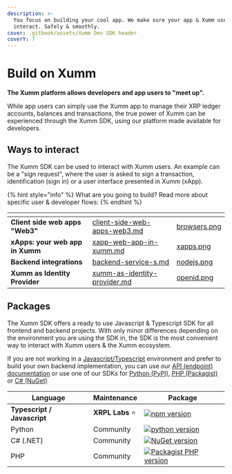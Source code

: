 ```yaml
---
description: >-
  You focus on building your cool app. We make sure your app & Xumm users can
  interact. Safely & smoothly.
cover: .gitbook/assets/Xumm Dev SDK header
coverY: 7
---
```


# Build on Xumm

**The Xumm platform allows developers and app users to "meet up".**

While app users can simply use the Xumm app to manage their XRP ledger accounts, balances and transactions, the true power of Xumm can be experienced through the Xumm SDK, using our platform made available for developers.

## Ways to interact

The Xumm SDK can be used to interact with Xumm users. An example can be a "sign request", where the user is asked to sign a transaction, identification (sign in) or a user interface presented in Xumm (xApp).

{% hint style="info" %}
What are you going to build? Read more about specific user & developer flows:
{% endhint %}

<table data-column-title-hidden data-view="cards"><thead><tr><th></th><th data-hidden data-card-target data-type="content-ref"></th><th data-hidden data-card-cover data-type="files"></th></tr></thead><tbody><tr><td><strong>Client side web apps "Web3"</strong></td><td><a href="build-on-xumm/client-side-web-apps-web3.md">client-side-web-apps-web3.md</a></td><td><a href=".gitbook/assets/browsers.png">browsers.png</a></td></tr><tr><td><strong>xApps: your web app in Xumm</strong></td><td><a href="build-on-xumm/xapp-web-app-in-xumm.md">xapp-web-app-in-xumm.md</a></td><td><a href=".gitbook/assets/xapps.png">xapps.png</a></td></tr><tr><td><strong>Backend integrations</strong></td><td><a href="build-on-xumm/backend-service-s.md">backend-service-s.md</a></td><td><a href=".gitbook/assets/nodejs.png">nodejs.png</a></td></tr><tr><td><strong>Xumm as Identity Provider</strong></td><td><a href="build-on-xumm/xumm-as-identity-provider.md">xumm-as-identity-provider.md</a></td><td><a href=".gitbook/assets/openid.png">openid.png</a></td></tr></tbody></table>

## Packages

The Xumm SDK offers a ready to use Javascript & Typescript SDK for all frontend and backend projects. With only minor differences depending on the environment you are using the SDK in, the SDK is the most convenient way to interact with Xumm users & the Xumm ecosystem.

If you are not working in a [Javascript/Typescript](https://www.npmjs.com/package/xumm) environment and prefer to build your own backend implementation, you can use our [API (endpoint) documentation](https://xumm.readme.io/v1.0/reference/post-payload) or use one of our SDKs for [Python (PyPI)](https://pypi.org/project/xumm-sdk-py/), [PHP (Packagist)](https://packagist.org/packages/xrpl/xumm-sdk-php) or [C# (NuGet)](https://www.nuget.org/packages/XUMM.NET.SDK)

| Language                    | Maintenance     | Package                                                                                                                        |
| --------------------------- | --------------- | ------------------------------------------------------------------------------------------------------------------------------ |
| **Typescript / Javascript** | **XRPL Labs** ⭐ | [![npm version](https://badge.fury.io/js/xumm-sdk.svg)](https://www.npmjs.com/xumm-sdk)                                        |
| Python                      | Community       | [![python version](https://badge.fury.io/py/xumm-sdk-py.svg)](https://pypi.org/project/xumm-sdk-py/)                           |
| C# (.NET)                   | Community       | [![NuGet version](https://badge.fury.io/nu/XUMM.NET.SDK.svg)](https://badge.fury.io/nu/XUMM.NET.SDK)                           |
| PHP                         | Community       | [![Packagist PHP version](https://badgen.net/badge/PHP%20Package/8.1/green)](https://packagist.org/packages/xrpl/xumm-sdk-php) |

